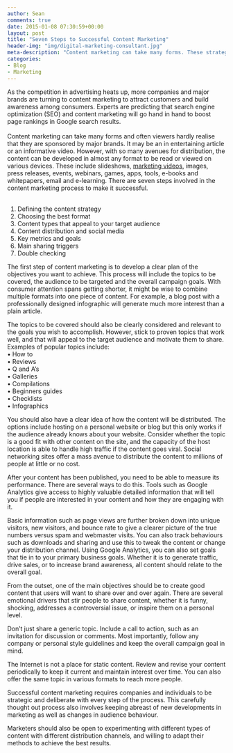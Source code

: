 ```yaml
---
author: Sean
comments: true
date: 2015-01-08 07:30:59+00:00
layout: post
title: "Seven Steps to Successful Content Marketing"
header-img: "img/digital-marketing-consultant.jpg"
meta-description: "Content marketing can take many forms. These strategies can help you make the most of them and allow you to keep your site content fresh"
categories:
- Blog
- Marketing
---
```

As the competition in advertising heats up, more companies and major brands are turning to content marketing to attract customers and build awareness among consumers. Experts are predicting that search engine optimization (SEO) and content marketing will go hand in hand to boost page rankings in Google search results.<br/><br/>
Content marketing can take many forms and often viewers hardly realise that they are sponsored by major brands. It may be an in entertaining article or an informative video. However, with so many avenues for distribution, the content can be developed in almost any format to be read or viewed on various devices. These include slideshows, <a href="http://base-touch.com" target="_blank">marketing videos</a>, images, press releases, events, webinars, games, apps, tools, e-books and whitepapers, email and e-learning.
There are seven steps involved in the content marketing process to make it successful.<br/><br/>
1.  Defining the content strategy<br/>
2.  Choosing the best format<br/>
3.  Content types that appeal to your target audience<br/>
4.  Content distribution and social media<br/>
5.  Key metrics and goals<br/>
6.  Main sharing triggers<br/>
7.  Double checking<br/>

The first step of content marketing is to develop a clear plan of the objectives you want to achieve. This process will include the topics to be covered, the audience to be targeted and the overall campaign goals. With consumer attention spans getting shorter, it might be wise to combine multiple formats into one piece of content. For example, a blog post with a professionally designed infographic will generate much more interest than a plain article.<br/>

The topics to be covered should also be clearly considered and relevant to the goals you wish to accomplish. However, stick to proven topics that work well, and that will appeal to the target audience and motivate them to share. Examples of popular topics include:<br/>
•   How to<br/>
•   Reviews<br/>
•   Q and A’s<br/>
•   Galleries<br/>
•   Compilations<br/>
•   Beginners guides<br/>
•   Checklists<br/>
•   Infographics<br/>

You should also have a clear idea of how the content will be distributed. The options include hosting on a personal website or blog but this only works if the audience already knows about your website. Consider whether the topic is a good fit with other content on the site, and the capacity of the host location is able to handle high traffic if the content goes viral. Social networking sites offer a mass avenue to distribute the content to millions of people at little or no cost.<br/>

After your content has been published, you need to be able to measure its performance. There are several ways to do this. Tools such as Google Analytics give access to highly valuable detailed information that will tell you if people are interested in your content and how they are engaging with it.<br/>

Basic information such as page views are further broken down into unique visitors, new visitors, and bounce rate to give a clearer picture of the true numbers versus spam and webmaster visits. You can also track behaviours such as downloads and sharing and use this to tweak the content or change your distribution channel. Using Google Analytics, you can also set goals that tie in to your primary business goals. Whether it is to generate traffic, drive sales, or to increase brand awareness, all content should relate to the overall goal.<br/>

From the outset, one of the main objectives should be to create good content that users will want to share over and over again. There are several emotional drivers that stir people to share content, whether it is funny, shocking, addresses a controversial issue, or inspire them on a personal level.<br/>

Don’t just share a generic topic. Include a call to action, such as an invitation for discussion or comments. Most importantly, follow any company or personal style guidelines and keep the overall campaign goal in mind.<br/>

The Internet is not a place for static content. Review and revise your content periodically to keep it current and maintain interest over time. You can also offer the same topic in various formats to reach more people.<br/>

Successful content marketing requires companies and individuals to be strategic and deliberate with every step of the process. This carefully thought out process also involves keeping abreast of new developments in marketing as well as changes in audience behaviour. <br/>

Marketers should also be open to experimenting with different types of content with different distribution channels, and willing to adapt their methods to achieve the best results.